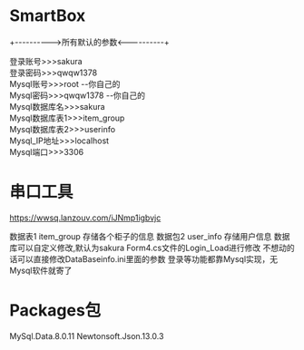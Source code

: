 # SmartBox
+---------->所有默认的参数<----------+

登录账号>>>sakura  
登录密码>>>qwqw1378  
Mysql账号>>>root --你自己的  
Mysql密码>>>qwqw1378 --你自己的  
Mysql数据库名>>>sakura  
Mysql数据库表1>>>item_group  
Mysql数据库表2>>>userinfo  
Mysql_IP地址>>>localhost  
Mysql端口>>>3306  

# 串口工具
https://wwsq.lanzouv.com/iJNmp1igbvjc

数据表1 item_group 存储各个柜子的信息
数据包2 user_info  存储用户信息
数据库可以自定义修改,默认为sakura
Form4.cs文件的Login_Load进行修改
不想动的话可以直接修改DataBaseinfo.ini里面的参数
登录等功能都靠Mysql实现，无Mysql软件就寄了

# Packages包
MySql.Data.8.0.11
Newtonsoft.Json.13.0.3
